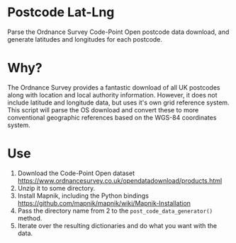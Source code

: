 # Postcode Lat-Lng

Parse the Ordnance Survey Code-Point Open postcode data download, and generate
latitudes and longitudes for each postcode.

# Why?

The Ordnance Survey provides a fantastic download of all UK postcodes along
with location and local authority information. However, it does not include
latitude and longitude data, but uses it's own grid reference system. This 
script will parse the OS download and convert these to more conventional
geographic references based on the WGS-84 coordinates system.

# Use

1. Download the Code-Point Open dataset https://www.ordnancesurvey.co.uk/opendatadownload/products.html
2. Unzip it to some directory.
3. Install Mapnik, including the Python bindings https://github.com/mapnik/mapnik/wiki/Mapnik-Installation
4. Pass the directory name from 2 to the `post_code_data_generator()` method.
5. Iterate over the resulting dictionaries and do what you want with the data.


